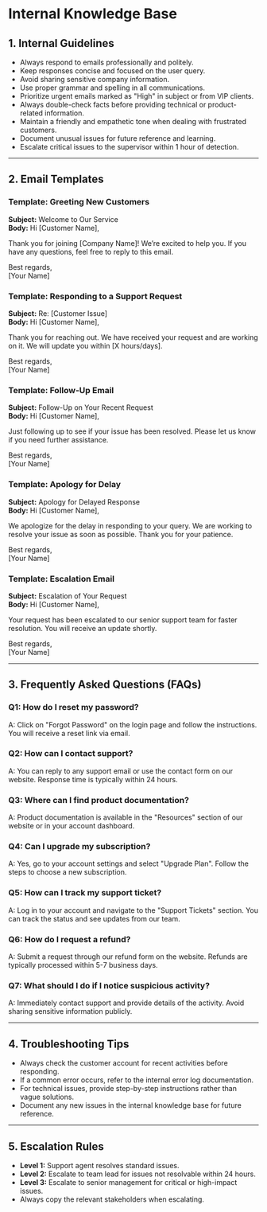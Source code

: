 # Internal Knowledge Base

## 1. Internal Guidelines
- Always respond to emails professionally and politely.
- Keep responses concise and focused on the user query.
- Avoid sharing sensitive company information.
- Use proper grammar and spelling in all communications.
- Prioritize urgent emails marked as "High" in subject or from VIP clients.
- Always double-check facts before providing technical or product-related information.
- Maintain a friendly and empathetic tone when dealing with frustrated customers.
- Document unusual issues for future reference and learning.
- Escalate critical issues to the supervisor within 1 hour of detection.

---

## 2. Email Templates

### Template: Greeting New Customers
**Subject:** Welcome to Our Service  
**Body:**
Hi [Customer Name],

Thank you for joining [Company Name]! We’re excited to help you. If you have any questions, feel free to reply to this email.

Best regards,  
[Your Name]

### Template: Responding to a Support Request
**Subject:** Re: [Customer Issue]  
**Body:**
Hi [Customer Name],

Thank you for reaching out. We have received your request and are working on it. We will update you within [X hours/days].

Best regards,  
[Your Name]

### Template: Follow-Up Email
**Subject:** Follow-Up on Your Recent Request  
**Body:**
Hi [Customer Name],

Just following up to see if your issue has been resolved. Please let us know if you need further assistance.

Best regards,  
[Your Name]

### Template: Apology for Delay
**Subject:** Apology for Delayed Response  
**Body:**
Hi [Customer Name],

We apologize for the delay in responding to your query. We are working to resolve your issue as soon as possible. Thank you for your patience.

Best regards,  
[Your Name]

### Template: Escalation Email
**Subject:** Escalation of Your Request  
**Body:**
Hi [Customer Name],

Your request has been escalated to our senior support team for faster resolution. You will receive an update shortly.

Best regards,  
[Your Name]

---

## 3. Frequently Asked Questions (FAQs)

### Q1: How do I reset my password?
A: Click on "Forgot Password" on the login page and follow the instructions. You will receive a reset link via email.

### Q2: How can I contact support?
A: You can reply to any support email or use the contact form on our website. Response time is typically within 24 hours.

### Q3: Where can I find product documentation?
A: Product documentation is available in the "Resources" section of our website or in your account dashboard.

### Q4: Can I upgrade my subscription?
A: Yes, go to your account settings and select "Upgrade Plan". Follow the steps to choose a new subscription.

### Q5: How can I track my support ticket?
A: Log in to your account and navigate to the "Support Tickets" section. You can track the status and see updates from our team.

### Q6: How do I request a refund?
A: Submit a request through our refund form on the website. Refunds are typically processed within 5-7 business days.

### Q7: What should I do if I notice suspicious activity?
A: Immediately contact support and provide details of the activity. Avoid sharing sensitive information publicly.

---

## 4. Troubleshooting Tips
- Always check the customer account for recent activities before responding.
- If a common error occurs, refer to the internal error log documentation.
- For technical issues, provide step-by-step instructions rather than vague solutions.
- Document any new issues in the internal knowledge base for future reference.

---

## 5. Escalation Rules
- **Level 1:** Support agent resolves standard issues.
- **Level 2:** Escalate to team lead for issues not resolvable within 24 hours.
- **Level 3:** Escalate to senior management for critical or high-impact issues.
- Always copy the relevant stakeholders when escalating.
